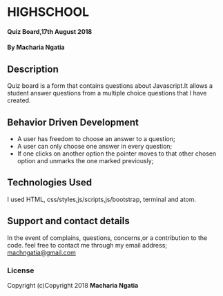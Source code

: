 # HIGHSCHOOL
#### Quiz Board,17th August 2018
#### By **Macharia Ngatia**
## Description
Quiz board is a form that contains questions about Javascript.It allows a student answer questions from a multiple choice questions that I have created.
## Behavior Driven Development
* A user has freedom to choose an answer to a question;
* A user can only choose one answer in every question;
* If one clicks on another option the pointer moves to that other chosen option and unmarks the one marked previously;

## Technologies Used
I used HTML, css/styles,js/scripts,js/bootstrap, terminal and atom.
## Support and contact details
In the event of complains, questions, concerns,or a contribution to the code. feel free to contact me through my email address; machngatia@gmail.com
### License
Copyright (c)Copyright 2018 **Macharia Ngatia**
